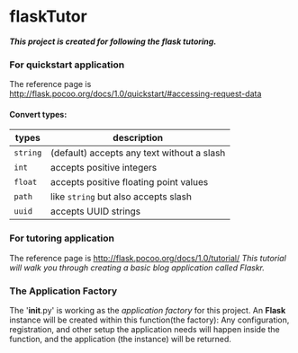 # flaskTutor

***This project is created for following the flask tutoring.***

### For quickstart application
The reference page is http://flask.pocoo.org/docs/1.0/quickstart/#accessing-request-data

#### Convert types: ###
types | description
--- | ---
`string` | (default) accepts any text without a slash
`int` | accepts positive integers
`float` | accepts positive floating point values
`path` | like `string` but also accepts slash
`uuid` | accepts UUID strings




### For tutoring application ###
The reference page is http://flask.pocoo.org/docs/1.0/tutorial/
*This tutorial will walk you through creating a basic blog application called Flaskr.*


### The Application Factory ###
The '__init__.py' is working as the *application factory* for this project. An **Flask** instance will be created within this function(the factory): 
Any configuration, registration, and other setup the application needs will happen inside the function, and the application (the instance) will be returned.